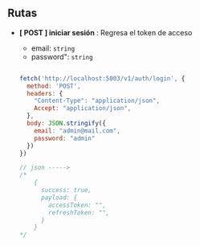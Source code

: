## Rutas
- **[ POST ] iniciar sesión** : Regresa el token de acceso
    + email: `string`
    + password": `string`

    ```javascript

    fetch('http://localhost:5003/v1/auth/login', {
      method: 'POST',
      headers: {
        "Content-Type": "application/json",
        Accept: "application/json",
      },
      body: JSON.stringify({
        email: "admin@mail.com",
        password: "admin"
      })
    })

    // json ----->
    /*
        {
          success: true,
          payload: {
            accessToken: "",
            refreshToken: "",
          }
        }
    */

    ```

